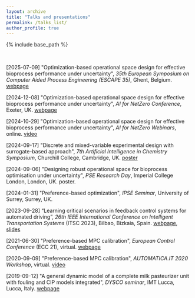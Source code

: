 ```yaml
---
layout: archive
title: "Talks and presentations"
permalink: /talks_list/
author_profile: true
---
```


{% include base_path %}

<br>

[2025-07-09] "Optimization-based operational space design for effective bioprocess performance under uncertainty", *35th European Symposium on Computer Aided Process Engineering (ESCAPE 35)*, Ghent, Belgium. [webpage](https://escape35-belgium.eu/)

[2024-12-08] "Optimization-based operational space design for effective bioprocess performance under uncertainty", *AI for NetZero Conference*, Exeter, UK. [webpage](https://netzeroplus.ac.uk/ai-for-net-zero-conference/)

[2024-10-29] "Optimization-based operational space design for effective bioprocess performance under uncertainty", *AI for NetZero Webinars*, online. [video](https://www.youtube.com/watch?v=tTYoxVmPXPc)

[2024-09-17] "Discrete and mixed-variable experimental design with surrogate-based approach", *7th Artificial Intelligence in Chemistry Symposium*, Churchill College, Cambridge, UK. [poster](http://mjzhu-p.github.io/files/2024-P35_zhu.pdf)

[2024-09-06] "Designing robust operational space for bioprocess optimisation under uncertainty", *PSE Research Day*, Imperial College London, London, UK. poster.

[2024-01-31] "Preference-based optimization", *IPSE Seminar*, University of Surrey, Surrey, UK. 

[2023-09-28] “Learning critical scenarios in feedback control systems for automated driving”, *26th IEEE International Conference on Intelligent Transportation Systems* (ITSC 2023), Bilbao, Bizkaia, Spain. [webpage](https://2023.ieee-itsc.org/), [slides](http://mjzhu-p.github.io/files/2023-itsc_168_red.pdf)

[2021-06-30] "Preference-based MPC calibration", *European Control Conference* (ECC 21), virtual. [webpage](https://ecc21.euca-ecc.org/index.html)

[2020-09-09] "Preference-based MPC calibration", *AUTOMATICA.IT 2020 Workshop*, virtual. [video](https://www.youtube.com/watch?v=J79HyVckgGI&list=PLV8CpiXfiXsBe13_vgyfFWCYQo20U313C&index=2&t=1210s)

[2019-09-12] "A general dynamic model of a complete milk pasteurizer unit with fouling and CIP models integrated", *DYSCO seminar*, IMT Lucca, Lucca, Italy. [webpage](https://www.imtlucca.it/en/eventonew/general-dynamic-model-of-complete-milk-pasteurizer-unit-with-fouling-and-cip-models)

